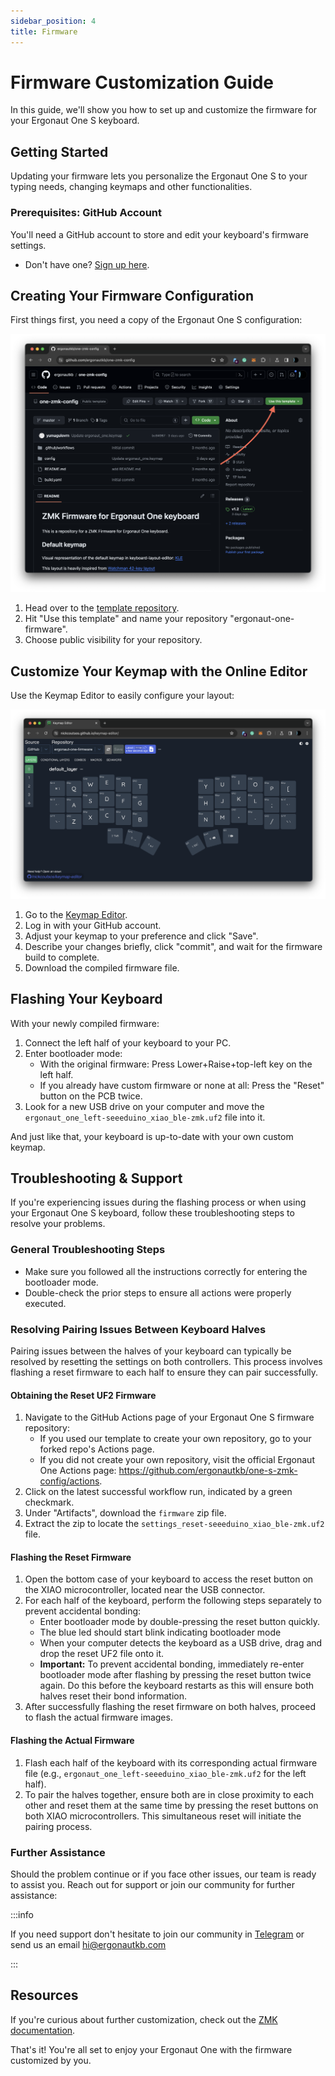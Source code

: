 ```yaml
---
sidebar_position: 4
title: Firmware
---
```


# Firmware Customization Guide

In this guide, we'll show you how to set up and customize the firmware for your Ergonaut One S keyboard.

## Getting Started

Updating your firmware lets you personalize the Ergonaut One S to your typing needs, changing keymaps and other functionalities.

### Prerequisites: GitHub Account

You'll need a GitHub account to store and edit your keyboard's firmware settings.

- Don't have one? [Sign up here](https://github.com/join).

## Creating Your Firmware Configuration

First things first, you need a copy of the Ergonaut One S configuration:

![](repo_template.png)

1. Head over to the [template repository](https://github.com/ergonautkb/one-s-zmk-config).
2. Hit "Use this template" and name your repository "ergonaut-one-firmware".
3. Choose public visibility for your repository.

## Customize Your Keymap with the Online Editor

Use the Keymap Editor to easily configure your layout:

![](keymap_editor.png)

1. Go to the [Keymap Editor](https://nickcoutsos.github.io/keymap-editor/).
2. Log in with your GitHub account.
3. Adjust your keymap to your preference and click "Save".
4. Describe your changes briefly, click "commit", and wait for the firmware build to complete.
5. Download the compiled firmware file.

## Flashing Your Keyboard

With your newly compiled firmware:

1. Connect the left half of your keyboard to your PC.
2. Enter bootloader mode:
   - With the original firmware: Press Lower+Raise+top-left key on the left half.
   - If you already have custom firmware or none at all: Press the "Reset" button on the PCB twice.
3. Look for a new USB drive on your computer and move the `ergonaut_one_left-seeeduino_xiao_ble-zmk.uf2` file into it.

And just like that, your keyboard is up-to-date with your own custom keymap.

## Troubleshooting & Support

If you're experiencing issues during the flashing process or when using your Ergonaut One S keyboard, follow these troubleshooting steps to resolve your problems.

### General Troubleshooting Steps

- Make sure you followed all the instructions correctly for entering the bootloader mode.
- Double-check the prior steps to ensure all actions were properly executed.

### Resolving Pairing Issues Between Keyboard Halves

Pairing issues between the halves of your keyboard can typically be resolved by resetting the settings on both controllers. This process involves flashing a reset firmware to each half to ensure they can pair successfully.

#### Obtaining the Reset UF2 Firmware

1. Navigate to the GitHub Actions page of your Ergonaut One S firmware repository:
   - If you used our template to create your own repository, go to your forked repo's Actions page.
   - If you did not create your own repository, visit the official Ergonaut One Actions page: https://github.com/ergonautkb/one-s-zmk-config/actions.
2. Click on the latest successful workflow run, indicated by a green checkmark.
3. Under "Artifacts", download the `firmware` zip file.
4. Extract the zip to locate the `settings_reset-seeeduino_xiao_ble-zmk.uf2` file.

#### Flashing the Reset Firmware

1. Open the bottom case of your keyboard to access the reset button on the XIAO microcontroller, located near the USB connector.
2. For each half of the keyboard, perform the following steps separately to prevent accidental bonding:
   - Enter bootloader mode by double-pressing the reset button quickly.
   - The blue led should start blink indicating bootloader mode
   - When your computer detects the keyboard as a USB drive, drag and drop the reset UF2 file onto it.
   - **Important:** To prevent accidental bonding, immediately re-enter bootloader mode after flashing by pressing the reset button twice again. Do this before the keyboard restarts as this will ensure both halves reset their bond information.
3. After successfully flashing the reset firmware on both halves, proceed to flash the actual firmware images.

#### Flashing the Actual Firmware

1. Flash each half of the keyboard with its corresponding actual firmware file (e.g., `ergonaut_one_left-seeeduino_xiao_ble-zmk.uf2` for the left half).
2. To pair the halves together, ensure both are in close proximity to each other and reset them at the same time by pressing the reset buttons on both XIAO microcontrollers. This simultaneous reset will initiate the pairing process.

### Further Assistance

Should the problem continue or if you face other issues, our team is ready to assist you. Reach out for support or join our community for further assistance:

:::info

If you need support don't hesitate to join our community in [Telegram](https://ergonautkb.t.me/) or send us an email hi@ergonautkb.com

:::

## Resources

If you're curious about further customization, check out the [ZMK documentation](https://zmk.dev/docs).

That's it! You're all set to enjoy your Ergonaut One with the firmware customized by you.

